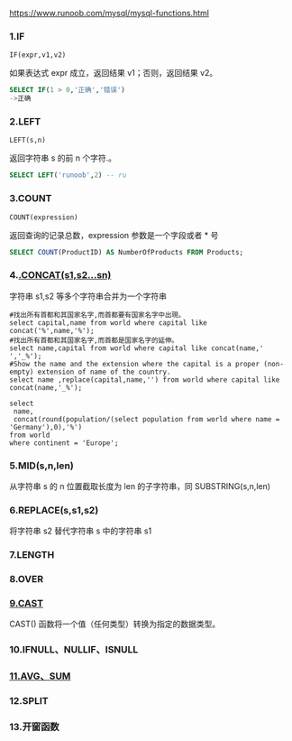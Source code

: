 https://www.runoob.com/mysql/mysql-functions.html

### 1.IF

`IF(expr,v1,v2)`

如果表达式 expr 成立，返回结果 v1；否则，返回结果 v2。

```sql
SELECT IF(1 > 0,'正确','错误')    
->正确
```

### 2.LEFT

`LEFT(s,n)`

返回字符串 s 的前 n 个字符.。

```sql
SELECT LEFT('runoob',2) -- ru
```

### 3.COUNT

`COUNT(expression)`

 返回查询的记录总数，expression 参数是一个字段或者 * 号

```sql
SELECT COUNT(ProductID) AS NumberOfProducts FROM Products;
```

### 4.[.CONCAT(s1,s2...sn)](https://www.runoob.com/mysql/mysql-functions.html)

字符串 s1,s2 等多个字符串合并为一个字符串

```mysql
#找出所有首都和其国家名字,而首都要有国家名字中出現。
select capital,name from world where capital like concat('%',name,'%'); 
#找出所有首都和其国家名字,而首都是国家名字的延伸。
select name,capital from world where capital like concat(name,' ','_%');
#Show the name and the extension where the capital is a proper (non-empty) extension of name of the country.
select name ,replace(capital,name,'') from world where capital like concat(name,'_%');
```

```mysql
select 
 name, 
 concat(round(population/(select population from world where name = 'Germany'),0),'%') 
from world 
where continent = 'Europe';
```



### 5.MID(s,n,len)

从字符串 s 的 n 位置截取长度为 len 的子字符串，同 SUBSTRING(s,n,len)

### 6.REPLACE(s,s1,s2)

将字符串 s2 替代字符串 s 中的字符串 s1

### 7.LENGTH 

### 8.OVER
[1]: https://hg95.github.io/DataBase/MySQL/%E7%AA%97%E5%8F%A3%E5%87%BD%E6%95%B0/%E7%AA%97%E5%8F%A3%E5%87%BD%E6%95%B0.html	"窗口函数"

### [9.CAST](https://www.w3ccoo.com/mysql/func_mysql_cast.asp)

CAST() 函数将一个值（任何类型）转换为指定的数据类型。

### 10.IFNULL、NULLIF、ISNULL

[1]: https://blog.csdn.net/pan_junbiao/article/details/85928004	" MySQL中IF()、IFNULL()、NULLIF()、ISNULL()函数的使用"

### [11.AVG、SUM](https://www.w3ccoo.com/mysql/mysql_count_avg_sum.html)

### 12.SPLIT

### 13.开窗函数

[1]: https://cloud.baidu.com/article/2862241	"深入了解SQL开窗函数"

